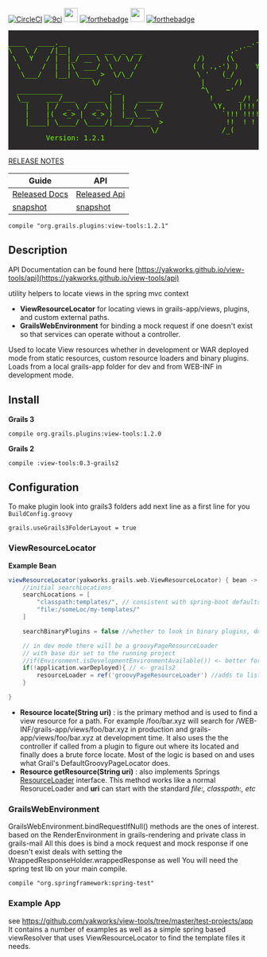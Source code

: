 [![CircleCI](https://img.shields.io/circleci/project/github/yakworks/view-tools/master.svg?longCache=true&style=for-the-badge&logo=circleci)](https://circleci.com/gh/yakworks/view-tools)
[![9ci](https://img.shields.io/badge/BUILT%20BY-9ci%20Inc-blue.svg?longCache=true&style=for-the-badge)](http://9ci.com)
<img src="https://forthebadge.com/images/badges/built-with-love.svg" height="28">
[![forthebadge](https://forthebadge.com/images/badges/made-with-groovy.svg)](https://forthebadge.com)
<img src="https://forthebadge.com/images/badges/gluten-free.svg" height="28">
[![forthebadge](https://forthebadge.com/images/badges/approved-by-george-costanza.svg)](https://forthebadge.com)

<pre style="line-height: normal; background-color:#2b2929; color:#76ff00; font-family: monospace; white-space: pre;">

____   ____.__                                           _.-````'-,_
\   \ /   /|__|  ____  __  _  __                     ,-'`           `'-.,_
 \   Y   / |  |_/ __ \ \ \/ \/ /             /)     (\       9ci's       '``-.
  \     /  |  |\  ___/  \     /             ( ( .,-') )    Yak Works         ```
   \___/   |__| \___  >  \/\_/               \ '   (_/                         !!
                    \/                        |       /)           '           !!!
  ___________           .__                   ^\    ~'            '     !    !!!!
  \__    ___/___   ____ |  |   ______           !      _/! , !   !  ! !  !   !!!
    |    | /  _ \ /  _ \|  |  /  ___/            \Y,   |!!!  !  ! !!  !! !!!!!!!
    |    |(  <_> |  <_> )  |__\___ \               `!!! !!!! !!  )!!!!!!!!!!!!!
    |____| \____/ \____/|____/____  >               !!  ! ! \( \(  !!!|/!  |/!
                                  \/               /_(      /_(/_(    /_(  /_(   
         Version: 1.2.1
         
</pre>

[RELEASE NOTES](docs/release-notes.md)

| Guide | API | 
|------|--------|
|[Released Docs](https://yakworks.github.io/view-tools/) | [Released Api](https://yakworks.github.io/view-tools/api)
|[snapshot](https://yakworks.github.io/view-tools/snapshot) | [snapshot](https://yakworks.github.io/view-tools/snapshot/api)


```
compile "org.grails.plugins:view-tools:1.2.1"

``` 
## Description

API Documentation can be found here [https://yakworks.github.io/view-tools/api](https://yakworks.github.io/view-tools/api)

utility helpers to locate views in the spring mvc context
- **ViewResourceLocator** for locating views in grails-app/views, plugins, and custom external paths.
- **GrailsWebEnvironment** for binding a mock request if one doesn't exist so that services can operate without a controller.

Used to locate View resources whether in development or WAR deployed mode from static
resources, custom resource loaders and binary plugins.
Loads from a local grails-app folder for dev and from WEB-INF in
development mode.

## Install
**Grails 3**
```
compile org.grails.plugins:view-tools:1.2.0
```

**Grails 2**
```
compile :view-tools:0.3-grails2
```

## Configuration
To make plugin look into grails3 folders add next line as a first line for you `BuildConfig.groovy`
```
grails.useGrails3FolderLayout = true
```

### ViewResourceLocator 
**Example Bean**
```groovy
viewResourceLocator(yakworks.grails.web.ViewResourceLocator) { bean ->
    //initial searchLocations
    searchLocations = [
        "classpath:templates/", // consistent with spring-boot defaults
        "file:/someLoc/my-templates/"
    ] 

    searchBinaryPlugins = false //whether to look in binary plugins, does not work in grails2

    // in dev mode there will be a groovyPageResourceLoader 
    // with base dir set to the running project
    //if(Environment.isDevelopmentEnvironmentAvailable()) <- better for Grails 3
    if(!application.warDeployed){ // <- grails2
        resourceLoader = ref('groovyPageResourceLoader') //adds to list, does not replace
    }

}
```

- **Resource locate(String uri)** : is the primary method and is used to find a view resource for a path. For example /foo/bar.xyz will search for /WEB-INF/grails-app/views/foo/bar.xyz in production and grails-app/views/foo/bar.xyz at development time. It also uses the the controller if called from a plugin to figure out where its located and finally does a brute force locate. Most of the logic is based on and uses what Grail's DefaultGroovyPageLocator does.
- **Resource getResource(String uri)** : also implements Springs [ResourceLoader](https://docs.spring.io/spring-framework/docs/current/javadoc-api/org/springframework/core/io/ResourceLoader.html) interface. This method works like a normal ResoruceLoader and **uri** can start with the standard _file:, classpath:, etc_


### GrailsWebEnvironment

GrailsWebEnvironment.bindRequestIfNull() methods are the ones of interest.
based on the RenderEnvironment in grails-rendering and private class in grails-mail
All this does is bind a mock request and mock response if one doesn't exist
deals with setting the WrappedResponseHolder.wrappedResponse as well
You will need the spring test lib on your main compile.

```compile "org.springframework:spring-test"```

### Example App

see https://github.com/yakworks/view-tools/tree/master/test-projects/app
It contains a number of examples as well as a simple spring based viewResolver that uses ViewResourceLocator to find the template files it needs.



